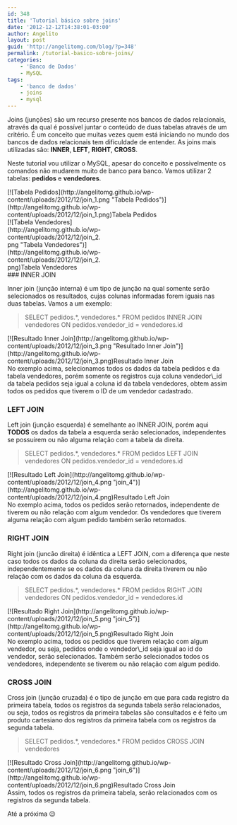```yaml
---
id: 348
title: 'Tutorial básico sobre joins'
date: '2012-12-12T14:38:01-03:00'
author: Angelito
layout: post
guid: 'http://angelitomg.com/blog/?p=348'
permalink: /tutorial-basico-sobre-joins/
categories:
    - 'Banco de Dados'
    - MySQL
tags:
    - 'banco de dados'
    - joins
    - mysql
---
```


Joins (junções) são um recurso presente nos bancos de dados relacionais, através da qual é possível juntar o conteúdo de duas tabelas através de um critério. É um conceito que muitas vezes quem está iniciando no mundo dos bancos de dados relacionais tem dificuldade de entender. As joins mais utilizadas são: **INNER**, **LEFT**, **RIGHT**, **CROSS**.

Neste tutorial vou utilizar o MySQL, apesar do conceito e possivelmente os comandos não mudarem muito de banco para banco. Vamos utilizar 2 tabelas: **pedidos** e **vendedores**.

<div class="wp-caption aligncenter" id="attachment_349" style="width: 463px">[![Tabela Pedidos](http://angelitomg.github.io/wp-content/uploads/2012/12/join_1.png "Tabela Pedidos")](http://angelitomg.github.io/wp-content/uploads/2012/12/join_1.png)Tabela Pedidos

</div><div class="wp-caption aligncenter" id="attachment_350" style="width: 217px">[![Tabela Vendedores](http://angelitomg.github.io/wp-content/uploads/2012/12/join_2.png "Tabela Vendedores")](http://angelitomg.github.io/wp-content/uploads/2012/12/join_2.png)Tabela Vendedores

</div>### INNER JOIN

Inner join (junção interna) é um tipo de junção na qual somente serão selecionados os resultados, cujas colunas informadas forem iguais nas duas tabelas. Vamos a um exemplo:

> SELECT pedidos.\*, vendedores.\* FROM pedidos INNER JOIN vendedores ON pedidos.vendedor\_id = vendedores.id

<div class="wp-caption aligncenter" id="attachment_351" style="width: 417px">[![Resultado Inner Join](http://angelitomg.github.io/wp-content/uploads/2012/12/join_3.png "Resultado Inner Join")](http://angelitomg.github.io/wp-content/uploads/2012/12/join_3.png)Resultado Inner Join

</div>No exemplo acima, selecionamos todos os dados da tabela pedidos e da tabela vendedores, porém somente os registros cuja coluna vendedor\_id da tabela pedidos seja igual a coluna id da tabela vendedores, obtem assim todos os pedidos que tiverem o ID de um vendedor cadastrado.

### LEFT JOIN

Left join (junção esquerda) é semelhante ao INNER JOIN, porém aqui **TODOS** os dados da tabela a esquerda serão selecionados, independentes se possuirem ou não alguma relação com a tabela da direita.

> SELECT pedidos.\*, vendedores.\* FROM pedidos LEFT JOIN vendedores ON pedidos.vendedor\_id = vendedores.id

<div class="wp-caption aligncenter" id="attachment_352" style="width: 437px">[![Resultado Left Join](http://angelitomg.github.io/wp-content/uploads/2012/12/join_4.png "join_4")](http://angelitomg.github.io/wp-content/uploads/2012/12/join_4.png)Resultado Left Join

</div>No exemplo acima, todos os pedidos serão retornados, independente de tiverem ou não relação com algum vendedor. Os vendedores que tiverem alguma relação com algum pedido também serão retornados.

### RIGHT JOIN

Right join (juncão direita) é idêntica a LEFT JOIN, com a diferença que neste caso todos os dados da coluna da direita serão selecionados, independentemente se os dados da coluna da direita tiverem ou não relação com os dados da coluna da esquerda.

> SELECT pedidos.\*, vendedores.\* FROM pedidos RIGHT JOIN vendedores ON pedidos.vendedor\_id = vendedores.id

<div class="wp-caption aligncenter" id="attachment_353" style="width: 430px">[![Resultado Right Join](http://angelitomg.github.io/wp-content/uploads/2012/12/join_5.png "join_5")](http://angelitomg.github.io/wp-content/uploads/2012/12/join_5.png)Resultado Right Join

</div>No exemplo acima, todos os pedidos que tiverem relação com algum vendedor, ou seja, pedidos onde o vendedor\_id seja igual ao id do vendedor, serão selecionados. Também serão selecionados todos os vendedores, independente se tiverem ou não relação com algum pedido.

### CROSS JOIN

Cross join (junção cruzada) é o tipo de junção em que para cada registro da primeira tabela, todos os registros da segunda tabela serão relacionados, ou seja, todos os registros da primeira tabelas são consultados e é feito um produto cartesiano dos registros da primeira tabela com os registros da segunda tabela.

> SELECT pedidos.\*, vendedores.\* FROM pedidos CROSS JOIN vendedores

<div class="wp-caption aligncenter" id="attachment_354" style="width: 408px">[![Resultado Cross Join](http://angelitomg.github.io/wp-content/uploads/2012/12/join_6.png "join_6")](http://angelitomg.github.io/wp-content/uploads/2012/12/join_6.png)Resultado Cross Join

</div>Assim, todos os registros da primeira tabela, serão relacionados com os registros da segunda tabela.

Até a próxima 😉